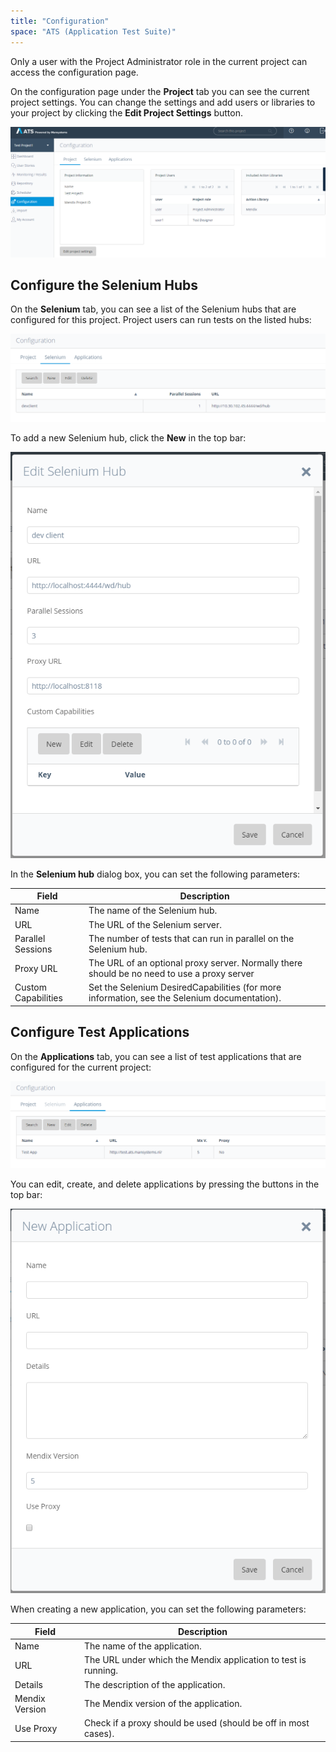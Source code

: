 ```yaml
---
title: "Configuration"
space: "ATS (Application Test Suite)"
---
```

<div class="alert alert-info">

Only a user with the Project Administrator role in the current project can access the configuration page.

</div>

On the configuration page under the **Project** tab you can see the current project settings. You can change the settings and add users or libraries to your project by clicking the **Edit Project Settings** button.

![Configuration Page Project Tab](attachments/20644064/21168209.png)

## Configure the Selenium Hubs

On the **Selenium** tab, you can see a list of the Selenium hubs that are configured for this project. Project users can run tests on the listed hubs:

![Configuration Selenium Tab ](attachments/20644064/21168210.png)

To add a new Selenium hub, click the **New** in the top bar:

![Edit Selenium hub dialog](attachments/20644064/21168211.png)

In the **Selenium hub** dialog box, you can set the following parameters:

Field | Description
--- | ---
Name | The name of the Selenium hub.
URL | The URL of the Selenium server.
Parallel Sessions | The number of tests that can run in parallel on the Selenium hub.
Proxy URL | The URL of an optional proxy server. Normally there should be no need to use a proxy server
Custom Capabilities | Set the Selenium DesiredCapabilities (for more information, see the Selenium documentation).

## Configure Test Applications <a name="Applications"></a>

On the **Applications** tab, you can see a list of test applications that are configured for the current project:

![Configuration Applications tab](attachments/20644064/21168212.png)

You can edit, create, and delete applications by pressing the buttons in the top bar:

![New Application Dialog](attachments/20644064/21168213.png)

When creating a new application, you can set the following parameters:

Field | Description
--- | ---
Name | The name of the application.
URL | The URL under which the Mendix application to test is running.
Details | The description of the application.
Mendix Version | The Mendix version of the application.
Use Proxy | Check if a proxy should be used (should be off in most cases).
